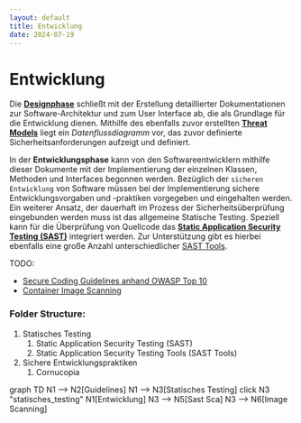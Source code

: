 ```yaml
---
layout: default
title: Entwicklung
date: 2024-07-19
---
```


# Entwicklung
Die [**Designphase**](/pages/design/) schließt mit der Erstellung detaillierter Dokumentationen zur Software-Architektur und zum User Interface ab, die als Grundlage für die Entwicklung dienen. Mithilfe des ebenfalls zuvor erstellten [**Threat Models**](/pages/...) liegt ein *Datenflussdiagramm* vor, das zuvor definierte Sicherheitsanforderungen aufzeigt und definiert.

In der **Entwicklungsphase** kann von den Softwareentwicklern mithilfe dieser Dokumente  mit der Implementierung der einzelnen Klassen, Methoden und Interfaces begonnen werden.
Bezüglich der `sicheren Entwicklung` von Software müssen bei der Implementierung sichere Entwicklungsvorgaben und -praktiken vorgegeben und eingehalten werden. Ein weiterer Ansatz, der dauerhaft im Prozess der Sicherheitsüberprüfung eingebunden werden muss ist das allgemeine Statische Testing. Speziell kann für die Überprüfung von Quellcode das [**Static Application Security Testing (SAST)**](/pages/...) integriert werden. Zur Unterstützung gibt es hierbei ebenfalls eine große Anzahl unterschiedlicher [SAST Tools](/pages/entwicklung/sast_sca.html).

TODO:

- [Secure Coding Guidelines anhand OWASP Top 10](/pages/entwicklung/guidelines/)
- [Container Image Scanning](/pages/entwicklung/image_scanning)


### Folder Structure:
1. Statisches Testing
    1. Static Application Security Testing (SAST)
    2. Static Application Security Testing Tools (SAST Tools)
2.  Sichere Entwicklungspraktiken
    1. Cornucopia

<div class="mermaid">
graph TD
N1 --> N2[Guidelines]
N1 --> N3[Statisches Testing]
click N3 "statisches_testing"
N1[Entwicklung]
N3 --> N5[Sast Sca]
N3 --> N6[Image Scanning]
